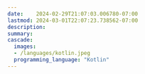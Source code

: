 ```yaml
---
date:    2024-02-29T21:07:03.006780-07:00
lastmod: 2024-03-01T22:07:23.738562-07:00
description: 
summary:     
cascade:
  images:
  - /languages/kotlin.jpeg
  programming_language: "Kotlin"
---
```

